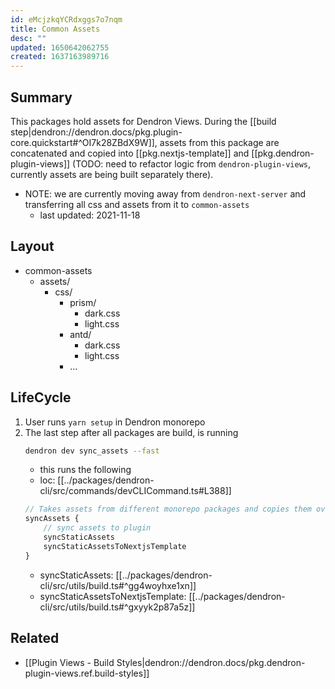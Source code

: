 ```yaml
---
id: eMcjzkqYCRdxggs7o7nqm
title: Common Assets
desc: ""
updated: 1650642062755
created: 1637163989716
---
```


## Summary

This packages hold assets for Dendron Views. During the [[build step|dendron://dendron.docs/pkg.plugin-core.quickstart#^OI7k28ZBdX9W]], assets from this package are concatenated and copied into [[pkg.nextjs-template]] and [[pkg.dendron-plugin-views]] (TODO: need to refactor logic from `dendron-plugin-views`, currently assets are being built separately there).

- NOTE: we are currently moving away from `dendron-next-server` and transferring all css and assets from it to `common-assets`
  - last updated: 2021-11-18

## Layout

- common-assets
  - assets/
    - css/
      - prism/
        - dark.css
        - light.css
      - antd/
        - dark.css
        - light.css
      - ...

## LifeCycle

1. User runs `yarn setup` in Dendron monorepo
1. The last step after all packages are build, is running
   ```sh
   dendron dev sync_assets --fast
   ```
   - this runs the following
   - loc: [[../packages/dendron-cli/src/commands/devCLICommand.ts#L388]]
   ```ts
   // Takes assets from different monorepo packages and copies them over to the plugin
   syncAssets {
       // sync assets to plugin
       syncStaticAssets
       syncStaticAssetsToNextjsTemplate
   }
   ```
   - syncStaticAssets: [[../packages/dendron-cli/src/utils/build.ts#^gg4woyhxe1xn]]
   - syncStaticAssetsToNextjsTemplate: [[../packages/dendron-cli/src/utils/build.ts#^gxyyk2p87a5z]]

## Related

- [[Plugin Views - Build Styles|dendron://dendron.docs/pkg.dendron-plugin-views.ref.build-styles]]
